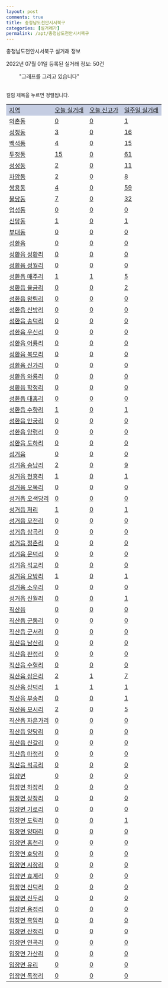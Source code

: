 ```yaml
---
layout: post
comments: true
title: 충청남도천안시서북구
categories: [실거래가]
permalink: /apt/충청남도천안시서북구
---
```


충청남도천안시서북구 실거래 정보

2022년 07월 01일 등록된 실거래 정보: 50건

<!--<script async src="https://pagead2.googlesyndication.com/pagead/js/adsbygoogle.js?client=ca-pub-3485438051770037"
 crossorigin="anonymous"></script>-->

<script type="text/javascript">
  google.charts.load('current', {'packages':['corechart']});
  google.charts.setOnLoadCallback(drawChart);

  function drawChart() {
    var data = google.visualization.arrayToDataTable([['거래일', '매매', '전월세', '전매'], ['21-01', 15, 22, 0], ['21-02', 0, 2, 0], ['21-03', 0, 5, 0], ['21-04', 0, 2, 0], ['21-05', 2, 67, 0], ['21-06', 349, 372, 4], ['21-07', 983, 918, 25], ['21-08', 994, 745, 16], ['21-09', 872, 664, 78], ['21-10', 907, 765, 52], ['21-11', 509, 660, 35], ['21-12', 425, 852, 52], ['22-01', 387, 753, 13], ['22-02', 420, 843, 22], ['22-03', 559, 777, 16], ['22-04', 648, 875, 10], ['22-05', 554, 812, 20], ['22-06', 258, 509, 9]]);

    var options = {
      title: '최근 1년간 유형별 거래량 추이',
      legend: { position: 'bottom' }
    };

    setTimeout(function() {
        var chart = new google.visualization.LineChart(document.getElementById('columnchart_material'));
        chart.draw(data, (options));
        document.getElementById('loading').style.display = 'none';
        var dayLabel = (new Date()).getDay();
        if (dayLabel < 2) {
            sorttable.innerSortFunction.apply(document.getElementById('week'), []);
            sorttable.innerSortFunction.apply(document.getElementById('week'), []);        
        }
        else {
            sorttable.innerSortFunction.apply(document.getElementById('today'), []);
            sorttable.innerSortFunction.apply(document.getElementById('today'), []);
        }
    }, 200);

  }
</script>

<div id="loading" style="z-index:20; display: block; margin-left: 35px">"그래프를 그리고 있습니다"</div>
<div id="columnchart_material" style="width: 95%; margin-left: -35px; display: block"></div>
<!--<div style="width: 95%; margin-left: -35px; display: block">
      <script async src="https://pagead2.googlesyndication.com/pagead/js/adsbygoogle.js?client=ca-pub-3485438051770037"
          crossorigin="anonymous"></script>
      <ins class="adsbygoogle"
          style="display:block"
          data-ad-format="fluid"
          data-ad-layout-key="-fb+5w+4e-db+86"
          data-ad-client="ca-pub-3485438051770037"
          data-ad-slot="1827090281"></ins>
      <script>
          (adsbygoogle = window.adsbygoogle || []).push({});
      </script>
</div>-->
<br>

<font size='small' style='font-size: small;'>컬럼 제목을 누르면 정렬됩니다.</font>
<table class="sortable">
  <tr style='background-color: rgba(114, 132, 186,0.4);'>
    <td id="region"><a href="#">지역</a></td>
    <td id="today"><a href="#">오늘 실거래</a></td>
    <td id="today_new"><a href="#">오늘 신고가</a></td>
    <td id="week"><a href="#">일주일 실거래</a></td>
  </tr>

  
  <tr class="item">
    <td><a href="충청남도천안시서북구와촌동">와촌동</a></td>
    <td><a href="충청남도천안시서북구와촌동">0</a></td>
    <td><a href="충청남도천안시서북구와촌동">0</a></td>
    <td><a href="충청남도천안시서북구와촌동">1</a></td>
  </tr>
    

  <tr class="item">
    <td><a href="충청남도천안시서북구성정동">성정동</a></td>
    <td><a href="충청남도천안시서북구성정동">3</a></td>
    <td><a href="충청남도천안시서북구성정동">0</a></td>
    <td><a href="충청남도천안시서북구성정동">16</a></td>
  </tr>
    

  <tr class="item">
    <td><a href="충청남도천안시서북구백석동">백석동</a></td>
    <td><a href="충청남도천안시서북구백석동">4</a></td>
    <td><a href="충청남도천안시서북구백석동">0</a></td>
    <td><a href="충청남도천안시서북구백석동">15</a></td>
  </tr>
    

  <tr class="item">
    <td><a href="충청남도천안시서북구두정동">두정동</a></td>
    <td><a href="충청남도천안시서북구두정동">15</a></td>
    <td><a href="충청남도천안시서북구두정동">0</a></td>
    <td><a href="충청남도천안시서북구두정동">61</a></td>
  </tr>
    

  <tr class="item">
    <td><a href="충청남도천안시서북구성성동">성성동</a></td>
    <td><a href="충청남도천안시서북구성성동">2</a></td>
    <td><a href="충청남도천안시서북구성성동">0</a></td>
    <td><a href="충청남도천안시서북구성성동">11</a></td>
  </tr>
    

  <tr class="item">
    <td><a href="충청남도천안시서북구차암동">차암동</a></td>
    <td><a href="충청남도천안시서북구차암동">2</a></td>
    <td><a href="충청남도천안시서북구차암동">0</a></td>
    <td><a href="충청남도천안시서북구차암동">8</a></td>
  </tr>
    

  <tr class="item">
    <td><a href="충청남도천안시서북구쌍용동">쌍용동</a></td>
    <td><a href="충청남도천안시서북구쌍용동">4</a></td>
    <td><a href="충청남도천안시서북구쌍용동">0</a></td>
    <td><a href="충청남도천안시서북구쌍용동">59</a></td>
  </tr>
    

  <tr class="item">
    <td><a href="충청남도천안시서북구불당동">불당동</a></td>
    <td><a href="충청남도천안시서북구불당동">7</a></td>
    <td><a href="충청남도천안시서북구불당동">0</a></td>
    <td><a href="충청남도천안시서북구불당동">32</a></td>
  </tr>
    

  <tr class="item">
    <td><a href="충청남도천안시서북구업성동">업성동</a></td>
    <td><a href="충청남도천안시서북구업성동">0</a></td>
    <td><a href="충청남도천안시서북구업성동">0</a></td>
    <td><a href="충청남도천안시서북구업성동">0</a></td>
  </tr>
    

  <tr class="item">
    <td><a href="충청남도천안시서북구신당동">신당동</a></td>
    <td><a href="충청남도천안시서북구신당동">1</a></td>
    <td><a href="충청남도천안시서북구신당동">0</a></td>
    <td><a href="충청남도천안시서북구신당동">1</a></td>
  </tr>
    

  <tr class="item">
    <td><a href="충청남도천안시서북구부대동">부대동</a></td>
    <td><a href="충청남도천안시서북구부대동">0</a></td>
    <td><a href="충청남도천안시서북구부대동">0</a></td>
    <td><a href="충청남도천안시서북구부대동">0</a></td>
  </tr>
    

  <tr class="item">
    <td><a href="충청남도천안시서북구성환읍">성환읍</a></td>
    <td><a href="충청남도천안시서북구성환읍">0</a></td>
    <td><a href="충청남도천안시서북구성환읍">0</a></td>
    <td><a href="충청남도천안시서북구성환읍">0</a></td>
  </tr>
    

  <tr class="item">
    <td><a href="충청남도천안시서북구성환읍성환리">성환읍 성환리</a></td>
    <td><a href="충청남도천안시서북구성환읍성환리">0</a></td>
    <td><a href="충청남도천안시서북구성환읍성환리">0</a></td>
    <td><a href="충청남도천안시서북구성환읍성환리">0</a></td>
  </tr>
    

  <tr class="item">
    <td><a href="충청남도천안시서북구성환읍성월리">성환읍 성월리</a></td>
    <td><a href="충청남도천안시서북구성환읍성월리">0</a></td>
    <td><a href="충청남도천안시서북구성환읍성월리">0</a></td>
    <td><a href="충청남도천안시서북구성환읍성월리">0</a></td>
  </tr>
    

  <tr class="item">
    <td><a href="충청남도천안시서북구성환읍매주리">성환읍 매주리</a></td>
    <td><a href="충청남도천안시서북구성환읍매주리">1</a></td>
    <td><a href="충청남도천안시서북구성환읍매주리">1</a></td>
    <td><a href="충청남도천안시서북구성환읍매주리">5</a></td>
  </tr>
    

  <tr class="item">
    <td><a href="충청남도천안시서북구성환읍율금리">성환읍 율금리</a></td>
    <td><a href="충청남도천안시서북구성환읍율금리">0</a></td>
    <td><a href="충청남도천안시서북구성환읍율금리">0</a></td>
    <td><a href="충청남도천안시서북구성환읍율금리">2</a></td>
  </tr>
    

  <tr class="item">
    <td><a href="충청남도천안시서북구성환읍왕림리">성환읍 왕림리</a></td>
    <td><a href="충청남도천안시서북구성환읍왕림리">0</a></td>
    <td><a href="충청남도천안시서북구성환읍왕림리">0</a></td>
    <td><a href="충청남도천안시서북구성환읍왕림리">0</a></td>
  </tr>
    

  <tr class="item">
    <td><a href="충청남도천안시서북구성환읍신방리">성환읍 신방리</a></td>
    <td><a href="충청남도천안시서북구성환읍신방리">0</a></td>
    <td><a href="충청남도천안시서북구성환읍신방리">0</a></td>
    <td><a href="충청남도천안시서북구성환읍신방리">0</a></td>
  </tr>
    

  <tr class="item">
    <td><a href="충청남도천안시서북구성환읍송덕리">성환읍 송덕리</a></td>
    <td><a href="충청남도천안시서북구성환읍송덕리">0</a></td>
    <td><a href="충청남도천안시서북구성환읍송덕리">0</a></td>
    <td><a href="충청남도천안시서북구성환읍송덕리">0</a></td>
  </tr>
    

  <tr class="item">
    <td><a href="충청남도천안시서북구성환읍우신리">성환읍 우신리</a></td>
    <td><a href="충청남도천안시서북구성환읍우신리">0</a></td>
    <td><a href="충청남도천안시서북구성환읍우신리">0</a></td>
    <td><a href="충청남도천안시서북구성환읍우신리">0</a></td>
  </tr>
    

  <tr class="item">
    <td><a href="충청남도천안시서북구성환읍어룡리">성환읍 어룡리</a></td>
    <td><a href="충청남도천안시서북구성환읍어룡리">0</a></td>
    <td><a href="충청남도천안시서북구성환읍어룡리">0</a></td>
    <td><a href="충청남도천안시서북구성환읍어룡리">0</a></td>
  </tr>
    

  <tr class="item">
    <td><a href="충청남도천안시서북구성환읍복모리">성환읍 복모리</a></td>
    <td><a href="충청남도천안시서북구성환읍복모리">0</a></td>
    <td><a href="충청남도천안시서북구성환읍복모리">0</a></td>
    <td><a href="충청남도천안시서북구성환읍복모리">0</a></td>
  </tr>
    

  <tr class="item">
    <td><a href="충청남도천안시서북구성환읍신가리">성환읍 신가리</a></td>
    <td><a href="충청남도천안시서북구성환읍신가리">0</a></td>
    <td><a href="충청남도천안시서북구성환읍신가리">0</a></td>
    <td><a href="충청남도천안시서북구성환읍신가리">0</a></td>
  </tr>
    

  <tr class="item">
    <td><a href="충청남도천안시서북구성환읍와룡리">성환읍 와룡리</a></td>
    <td><a href="충청남도천안시서북구성환읍와룡리">0</a></td>
    <td><a href="충청남도천안시서북구성환읍와룡리">0</a></td>
    <td><a href="충청남도천안시서북구성환읍와룡리">0</a></td>
  </tr>
    

  <tr class="item">
    <td><a href="충청남도천안시서북구성환읍학정리">성환읍 학정리</a></td>
    <td><a href="충청남도천안시서북구성환읍학정리">0</a></td>
    <td><a href="충청남도천안시서북구성환읍학정리">0</a></td>
    <td><a href="충청남도천안시서북구성환읍학정리">0</a></td>
  </tr>
    

  <tr class="item">
    <td><a href="충청남도천안시서북구성환읍대홍리">성환읍 대홍리</a></td>
    <td><a href="충청남도천안시서북구성환읍대홍리">0</a></td>
    <td><a href="충청남도천안시서북구성환읍대홍리">0</a></td>
    <td><a href="충청남도천안시서북구성환읍대홍리">0</a></td>
  </tr>
    

  <tr class="item">
    <td><a href="충청남도천안시서북구성환읍수향리">성환읍 수향리</a></td>
    <td><a href="충청남도천안시서북구성환읍수향리">1</a></td>
    <td><a href="충청남도천안시서북구성환읍수향리">0</a></td>
    <td><a href="충청남도천안시서북구성환읍수향리">1</a></td>
  </tr>
    

  <tr class="item">
    <td><a href="충청남도천안시서북구성환읍안궁리">성환읍 안궁리</a></td>
    <td><a href="충청남도천안시서북구성환읍안궁리">0</a></td>
    <td><a href="충청남도천안시서북구성환읍안궁리">0</a></td>
    <td><a href="충청남도천안시서북구성환읍안궁리">0</a></td>
  </tr>
    

  <tr class="item">
    <td><a href="충청남도천안시서북구성환읍양령리">성환읍 양령리</a></td>
    <td><a href="충청남도천안시서북구성환읍양령리">0</a></td>
    <td><a href="충청남도천안시서북구성환읍양령리">0</a></td>
    <td><a href="충청남도천안시서북구성환읍양령리">0</a></td>
  </tr>
    

  <tr class="item">
    <td><a href="충청남도천안시서북구성환읍도하리">성환읍 도하리</a></td>
    <td><a href="충청남도천안시서북구성환읍도하리">0</a></td>
    <td><a href="충청남도천안시서북구성환읍도하리">0</a></td>
    <td><a href="충청남도천안시서북구성환읍도하리">0</a></td>
  </tr>
    

  <tr class="item">
    <td><a href="충청남도천안시서북구성거읍">성거읍</a></td>
    <td><a href="충청남도천안시서북구성거읍">0</a></td>
    <td><a href="충청남도천안시서북구성거읍">0</a></td>
    <td><a href="충청남도천안시서북구성거읍">0</a></td>
  </tr>
    

  <tr class="item">
    <td><a href="충청남도천안시서북구성거읍송남리">성거읍 송남리</a></td>
    <td><a href="충청남도천안시서북구성거읍송남리">2</a></td>
    <td><a href="충청남도천안시서북구성거읍송남리">0</a></td>
    <td><a href="충청남도천안시서북구성거읍송남리">9</a></td>
  </tr>
    

  <tr class="item">
    <td><a href="충청남도천안시서북구성거읍천흥리">성거읍 천흥리</a></td>
    <td><a href="충청남도천안시서북구성거읍천흥리">1</a></td>
    <td><a href="충청남도천안시서북구성거읍천흥리">0</a></td>
    <td><a href="충청남도천안시서북구성거읍천흥리">1</a></td>
  </tr>
    

  <tr class="item">
    <td><a href="충청남도천안시서북구성거읍오목리">성거읍 오목리</a></td>
    <td><a href="충청남도천안시서북구성거읍오목리">0</a></td>
    <td><a href="충청남도천안시서북구성거읍오목리">0</a></td>
    <td><a href="충청남도천안시서북구성거읍오목리">0</a></td>
  </tr>
    

  <tr class="item">
    <td><a href="충청남도천안시서북구성거읍오색당리">성거읍 오색당리</a></td>
    <td><a href="충청남도천안시서북구성거읍오색당리">0</a></td>
    <td><a href="충청남도천안시서북구성거읍오색당리">0</a></td>
    <td><a href="충청남도천안시서북구성거읍오색당리">0</a></td>
  </tr>
    

  <tr class="item">
    <td><a href="충청남도천안시서북구성거읍저리">성거읍 저리</a></td>
    <td><a href="충청남도천안시서북구성거읍저리">1</a></td>
    <td><a href="충청남도천안시서북구성거읍저리">0</a></td>
    <td><a href="충청남도천안시서북구성거읍저리">1</a></td>
  </tr>
    

  <tr class="item">
    <td><a href="충청남도천안시서북구성거읍모전리">성거읍 모전리</a></td>
    <td><a href="충청남도천안시서북구성거읍모전리">0</a></td>
    <td><a href="충청남도천안시서북구성거읍모전리">0</a></td>
    <td><a href="충청남도천안시서북구성거읍모전리">0</a></td>
  </tr>
    

  <tr class="item">
    <td><a href="충청남도천안시서북구성거읍삼곡리">성거읍 삼곡리</a></td>
    <td><a href="충청남도천안시서북구성거읍삼곡리">0</a></td>
    <td><a href="충청남도천안시서북구성거읍삼곡리">0</a></td>
    <td><a href="충청남도천안시서북구성거읍삼곡리">0</a></td>
  </tr>
    

  <tr class="item">
    <td><a href="충청남도천안시서북구성거읍정촌리">성거읍 정촌리</a></td>
    <td><a href="충청남도천안시서북구성거읍정촌리">0</a></td>
    <td><a href="충청남도천안시서북구성거읍정촌리">0</a></td>
    <td><a href="충청남도천안시서북구성거읍정촌리">0</a></td>
  </tr>
    

  <tr class="item">
    <td><a href="충청남도천안시서북구성거읍문덕리">성거읍 문덕리</a></td>
    <td><a href="충청남도천안시서북구성거읍문덕리">0</a></td>
    <td><a href="충청남도천안시서북구성거읍문덕리">0</a></td>
    <td><a href="충청남도천안시서북구성거읍문덕리">0</a></td>
  </tr>
    

  <tr class="item">
    <td><a href="충청남도천안시서북구성거읍석교리">성거읍 석교리</a></td>
    <td><a href="충청남도천안시서북구성거읍석교리">0</a></td>
    <td><a href="충청남도천안시서북구성거읍석교리">0</a></td>
    <td><a href="충청남도천안시서북구성거읍석교리">0</a></td>
  </tr>
    

  <tr class="item">
    <td><a href="충청남도천안시서북구성거읍요방리">성거읍 요방리</a></td>
    <td><a href="충청남도천안시서북구성거읍요방리">1</a></td>
    <td><a href="충청남도천안시서북구성거읍요방리">0</a></td>
    <td><a href="충청남도천안시서북구성거읍요방리">1</a></td>
  </tr>
    

  <tr class="item">
    <td><a href="충청남도천안시서북구성거읍소우리">성거읍 소우리</a></td>
    <td><a href="충청남도천안시서북구성거읍소우리">0</a></td>
    <td><a href="충청남도천안시서북구성거읍소우리">0</a></td>
    <td><a href="충청남도천안시서북구성거읍소우리">0</a></td>
  </tr>
    

  <tr class="item">
    <td><a href="충청남도천안시서북구성거읍신월리">성거읍 신월리</a></td>
    <td><a href="충청남도천안시서북구성거읍신월리">0</a></td>
    <td><a href="충청남도천안시서북구성거읍신월리">0</a></td>
    <td><a href="충청남도천안시서북구성거읍신월리">1</a></td>
  </tr>
    

  <tr class="item">
    <td><a href="충청남도천안시서북구직산읍">직산읍</a></td>
    <td><a href="충청남도천안시서북구직산읍">0</a></td>
    <td><a href="충청남도천안시서북구직산읍">0</a></td>
    <td><a href="충청남도천안시서북구직산읍">0</a></td>
  </tr>
    

  <tr class="item">
    <td><a href="충청남도천안시서북구직산읍군동리">직산읍 군동리</a></td>
    <td><a href="충청남도천안시서북구직산읍군동리">0</a></td>
    <td><a href="충청남도천안시서북구직산읍군동리">0</a></td>
    <td><a href="충청남도천안시서북구직산읍군동리">0</a></td>
  </tr>
    

  <tr class="item">
    <td><a href="충청남도천안시서북구직산읍군서리">직산읍 군서리</a></td>
    <td><a href="충청남도천안시서북구직산읍군서리">0</a></td>
    <td><a href="충청남도천안시서북구직산읍군서리">0</a></td>
    <td><a href="충청남도천안시서북구직산읍군서리">0</a></td>
  </tr>
    

  <tr class="item">
    <td><a href="충청남도천안시서북구직산읍남산리">직산읍 남산리</a></td>
    <td><a href="충청남도천안시서북구직산읍남산리">0</a></td>
    <td><a href="충청남도천안시서북구직산읍남산리">0</a></td>
    <td><a href="충청남도천안시서북구직산읍남산리">0</a></td>
  </tr>
    

  <tr class="item">
    <td><a href="충청남도천안시서북구직산읍판정리">직산읍 판정리</a></td>
    <td><a href="충청남도천안시서북구직산읍판정리">0</a></td>
    <td><a href="충청남도천안시서북구직산읍판정리">0</a></td>
    <td><a href="충청남도천안시서북구직산읍판정리">0</a></td>
  </tr>
    

  <tr class="item">
    <td><a href="충청남도천안시서북구직산읍수헐리">직산읍 수헐리</a></td>
    <td><a href="충청남도천안시서북구직산읍수헐리">0</a></td>
    <td><a href="충청남도천안시서북구직산읍수헐리">0</a></td>
    <td><a href="충청남도천안시서북구직산읍수헐리">0</a></td>
  </tr>
    

  <tr class="item">
    <td><a href="충청남도천안시서북구직산읍삼은리">직산읍 삼은리</a></td>
    <td><a href="충청남도천안시서북구직산읍삼은리">2</a></td>
    <td><a href="충청남도천안시서북구직산읍삼은리">1</a></td>
    <td><a href="충청남도천안시서북구직산읍삼은리">7</a></td>
  </tr>
    

  <tr class="item">
    <td><a href="충청남도천안시서북구직산읍상덕리">직산읍 상덕리</a></td>
    <td><a href="충청남도천안시서북구직산읍상덕리">1</a></td>
    <td><a href="충청남도천안시서북구직산읍상덕리">1</a></td>
    <td><a href="충청남도천안시서북구직산읍상덕리">1</a></td>
  </tr>
    

  <tr class="item">
    <td><a href="충청남도천안시서북구직산읍부송리">직산읍 부송리</a></td>
    <td><a href="충청남도천안시서북구직산읍부송리">0</a></td>
    <td><a href="충청남도천안시서북구직산읍부송리">0</a></td>
    <td><a href="충청남도천안시서북구직산읍부송리">1</a></td>
  </tr>
    

  <tr class="item">
    <td><a href="충청남도천안시서북구직산읍모시리">직산읍 모시리</a></td>
    <td><a href="충청남도천안시서북구직산읍모시리">2</a></td>
    <td><a href="충청남도천안시서북구직산읍모시리">0</a></td>
    <td><a href="충청남도천안시서북구직산읍모시리">5</a></td>
  </tr>
    

  <tr class="item">
    <td><a href="충청남도천안시서북구직산읍자은가리">직산읍 자은가리</a></td>
    <td><a href="충청남도천안시서북구직산읍자은가리">0</a></td>
    <td><a href="충청남도천안시서북구직산읍자은가리">0</a></td>
    <td><a href="충청남도천안시서북구직산읍자은가리">0</a></td>
  </tr>
    

  <tr class="item">
    <td><a href="충청남도천안시서북구직산읍양당리">직산읍 양당리</a></td>
    <td><a href="충청남도천안시서북구직산읍양당리">0</a></td>
    <td><a href="충청남도천안시서북구직산읍양당리">0</a></td>
    <td><a href="충청남도천안시서북구직산읍양당리">0</a></td>
  </tr>
    

  <tr class="item">
    <td><a href="충청남도천안시서북구직산읍신갈리">직산읍 신갈리</a></td>
    <td><a href="충청남도천안시서북구직산읍신갈리">0</a></td>
    <td><a href="충청남도천안시서북구직산읍신갈리">0</a></td>
    <td><a href="충청남도천안시서북구직산읍신갈리">0</a></td>
  </tr>
    

  <tr class="item">
    <td><a href="충청남도천안시서북구직산읍마정리">직산읍 마정리</a></td>
    <td><a href="충청남도천안시서북구직산읍마정리">0</a></td>
    <td><a href="충청남도천안시서북구직산읍마정리">0</a></td>
    <td><a href="충청남도천안시서북구직산읍마정리">0</a></td>
  </tr>
    

  <tr class="item">
    <td><a href="충청남도천안시서북구직산읍석곡리">직산읍 석곡리</a></td>
    <td><a href="충청남도천안시서북구직산읍석곡리">0</a></td>
    <td><a href="충청남도천안시서북구직산읍석곡리">0</a></td>
    <td><a href="충청남도천안시서북구직산읍석곡리">0</a></td>
  </tr>
    

  <tr class="item">
    <td><a href="충청남도천안시서북구입장면">입장면</a></td>
    <td><a href="충청남도천안시서북구입장면">0</a></td>
    <td><a href="충청남도천안시서북구입장면">0</a></td>
    <td><a href="충청남도천안시서북구입장면">0</a></td>
  </tr>
    

  <tr class="item">
    <td><a href="충청남도천안시서북구입장면하장리">입장면 하장리</a></td>
    <td><a href="충청남도천안시서북구입장면하장리">0</a></td>
    <td><a href="충청남도천안시서북구입장면하장리">0</a></td>
    <td><a href="충청남도천안시서북구입장면하장리">0</a></td>
  </tr>
    

  <tr class="item">
    <td><a href="충청남도천안시서북구입장면상장리">입장면 상장리</a></td>
    <td><a href="충청남도천안시서북구입장면상장리">0</a></td>
    <td><a href="충청남도천안시서북구입장면상장리">0</a></td>
    <td><a href="충청남도천안시서북구입장면상장리">0</a></td>
  </tr>
    

  <tr class="item">
    <td><a href="충청남도천안시서북구입장면기로리">입장면 기로리</a></td>
    <td><a href="충청남도천안시서북구입장면기로리">0</a></td>
    <td><a href="충청남도천안시서북구입장면기로리">0</a></td>
    <td><a href="충청남도천안시서북구입장면기로리">0</a></td>
  </tr>
    

  <tr class="item">
    <td><a href="충청남도천안시서북구입장면도림리">입장면 도림리</a></td>
    <td><a href="충청남도천안시서북구입장면도림리">0</a></td>
    <td><a href="충청남도천안시서북구입장면도림리">0</a></td>
    <td><a href="충청남도천안시서북구입장면도림리">1</a></td>
  </tr>
    

  <tr class="item">
    <td><a href="충청남도천안시서북구입장면양대리">입장면 양대리</a></td>
    <td><a href="충청남도천안시서북구입장면양대리">0</a></td>
    <td><a href="충청남도천안시서북구입장면양대리">0</a></td>
    <td><a href="충청남도천안시서북구입장면양대리">0</a></td>
  </tr>
    

  <tr class="item">
    <td><a href="충청남도천안시서북구입장면홍천리">입장면 홍천리</a></td>
    <td><a href="충청남도천안시서북구입장면홍천리">0</a></td>
    <td><a href="충청남도천안시서북구입장면홍천리">0</a></td>
    <td><a href="충청남도천안시서북구입장면홍천리">0</a></td>
  </tr>
    

  <tr class="item">
    <td><a href="충청남도천안시서북구입장면호당리">입장면 호당리</a></td>
    <td><a href="충청남도천안시서북구입장면호당리">0</a></td>
    <td><a href="충청남도천안시서북구입장면호당리">0</a></td>
    <td><a href="충청남도천안시서북구입장면호당리">0</a></td>
  </tr>
    

  <tr class="item">
    <td><a href="충청남도천안시서북구입장면시장리">입장면 시장리</a></td>
    <td><a href="충청남도천안시서북구입장면시장리">0</a></td>
    <td><a href="충청남도천안시서북구입장면시장리">0</a></td>
    <td><a href="충청남도천안시서북구입장면시장리">0</a></td>
  </tr>
    

  <tr class="item">
    <td><a href="충청남도천안시서북구입장면효계리">입장면 효계리</a></td>
    <td><a href="충청남도천안시서북구입장면효계리">0</a></td>
    <td><a href="충청남도천안시서북구입장면효계리">0</a></td>
    <td><a href="충청남도천안시서북구입장면효계리">0</a></td>
  </tr>
    

  <tr class="item">
    <td><a href="충청남도천안시서북구입장면신덕리">입장면 신덕리</a></td>
    <td><a href="충청남도천안시서북구입장면신덕리">0</a></td>
    <td><a href="충청남도천안시서북구입장면신덕리">0</a></td>
    <td><a href="충청남도천안시서북구입장면신덕리">0</a></td>
  </tr>
    

  <tr class="item">
    <td><a href="충청남도천안시서북구입장면신두리">입장면 신두리</a></td>
    <td><a href="충청남도천안시서북구입장면신두리">0</a></td>
    <td><a href="충청남도천안시서북구입장면신두리">0</a></td>
    <td><a href="충청남도천안시서북구입장면신두리">0</a></td>
  </tr>
    

  <tr class="item">
    <td><a href="충청남도천안시서북구입장면용정리">입장면 용정리</a></td>
    <td><a href="충청남도천안시서북구입장면용정리">0</a></td>
    <td><a href="충청남도천안시서북구입장면용정리">0</a></td>
    <td><a href="충청남도천안시서북구입장면용정리">0</a></td>
  </tr>
    

  <tr class="item">
    <td><a href="충청남도천안시서북구입장면흑암리">입장면 흑암리</a></td>
    <td><a href="충청남도천안시서북구입장면흑암리">0</a></td>
    <td><a href="충청남도천안시서북구입장면흑암리">0</a></td>
    <td><a href="충청남도천안시서북구입장면흑암리">0</a></td>
  </tr>
    

  <tr class="item">
    <td><a href="충청남도천안시서북구입장면산정리">입장면 산정리</a></td>
    <td><a href="충청남도천안시서북구입장면산정리">0</a></td>
    <td><a href="충청남도천안시서북구입장면산정리">0</a></td>
    <td><a href="충청남도천안시서북구입장면산정리">0</a></td>
  </tr>
    

  <tr class="item">
    <td><a href="충청남도천안시서북구입장면연곡리">입장면 연곡리</a></td>
    <td><a href="충청남도천안시서북구입장면연곡리">0</a></td>
    <td><a href="충청남도천안시서북구입장면연곡리">0</a></td>
    <td><a href="충청남도천안시서북구입장면연곡리">0</a></td>
  </tr>
    

  <tr class="item">
    <td><a href="충청남도천안시서북구입장면가산리">입장면 가산리</a></td>
    <td><a href="충청남도천안시서북구입장면가산리">0</a></td>
    <td><a href="충청남도천안시서북구입장면가산리">0</a></td>
    <td><a href="충청남도천안시서북구입장면가산리">0</a></td>
  </tr>
    

  <tr class="item">
    <td><a href="충청남도천안시서북구입장면유리">입장면 유리</a></td>
    <td><a href="충청남도천안시서북구입장면유리">0</a></td>
    <td><a href="충청남도천안시서북구입장면유리">0</a></td>
    <td><a href="충청남도천안시서북구입장면유리">0</a></td>
  </tr>
    

  <tr class="item">
    <td><a href="충청남도천안시서북구입장면독정리">입장면 독정리</a></td>
    <td><a href="충청남도천안시서북구입장면독정리">0</a></td>
    <td><a href="충청남도천안시서북구입장면독정리">0</a></td>
    <td><a href="충청남도천안시서북구입장면독정리">0</a></td>
  </tr>
    


</table>


    